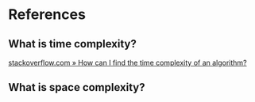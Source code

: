 # References

## What is time complexity?

[stackoverflow.com » How can I find the time complexity of an algorithm?](https://stackoverflow.com/questions/11032015/how-can-i-find-the-time-complexity-of-an-algorithm)

## What is space complexity?
